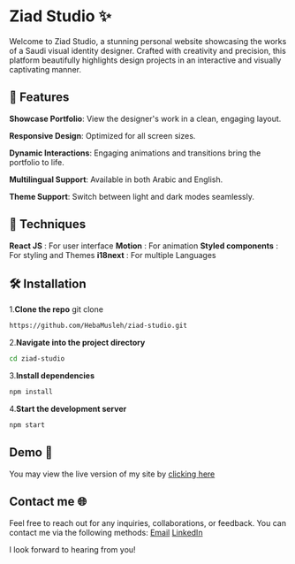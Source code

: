 # Ziad Studio ✨
Welcome to Ziad Studio, a stunning personal website showcasing the works of a Saudi visual identity designer. Crafted with creativity and precision, this platform beautifully highlights design projects in an interactive and visually captivating manner.

## 🎨 Features

**Showcase Portfolio**: View the designer's work in a clean, engaging layout.

**Responsive Design**: Optimized for all screen sizes.

**Dynamic Interactions**: Engaging animations and transitions bring the portfolio to life.

**Multilingual Support**: Available in both Arabic and English.

**Theme Support**: Switch between light and dark modes seamlessly.

## 🚀 Techniques 

**React JS** : For user interface 
**Motion** : For animation 
**Styled components** : For styling and Themes
**i18next** : For multiple Languages 

## 🛠️ Installation

1.**Clone the repo**
git clone

```bash
https://github.com/HebaMusleh/ziad-studio.git
```
2.**Navigate into the project directory**
```bash
cd ziad-studio
```
3.**Install dependencies**
```bash
npm install
```
4.**Start the development server**
```bash
npm start
```
## Demo 🚀
You may view the live version of my site by [clicking here](https://ziad-studio.vercel.app)

## Contact me 🌐
Feel free to reach out for any inquiries, collaborations, or feedback. You can contact me via the following methods:
[Email](heba.a.musleh@gmail.com)
[LinkedIn](https://www.linkedin.com/in/heba-musleh)

I look forward to hearing from you!
